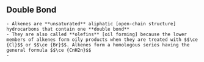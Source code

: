 ## Double Bond
	- Alkenes are **unsaturated** aliphatic [open-chain structure] hydrocarbons that contain one **double bond**
	- They are also called **olefins** [oil forming] because the lower members of alkenes form oily products when they are treated with $$\ce {Cl}$$ or $$\ce {Br}$$. Alkenes form a homologous series having the general formula $$\ce {CnH2n}$$
	-